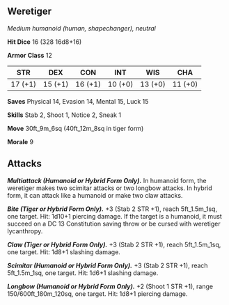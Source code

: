 ## Weretiger

*Medium humanoid (human, shapechanger), neutral*

**Hit Dice** 16 (328 16d8+16)

**Armor Class** 12

| STR     | DEX     | CON     | INT     | WIS     | CHA     |
|---------|---------|---------|---------|---------|---------|
| 17 (+1) | 15 (+1) | 16 (+1) | 10 (+0) | 13 (+0) | 11 (+0) |

**Saves** Physical 14, Evasion 14, Mental 15, Luck 15

**Skills** Stab 2, Shoot 1, Notice 2, Sneak 1

**Move** 30ft_9m_6sq (40ft_12m_8sq in tiger form)

**Morale** 9

## Attacks

***Multiattack (Humanoid or Hybrid Form Only).*** In humanoid form, the weretiger makes two scimitar attacks or two longbow attacks. In hybrid form, it can attack like a humanoid or make two claw attacks.

***Bite (Tiger or Hybrid Form Only).*** +3 (Stab 2 STR +1), reach 5ft_1.5m_1sq, one target. Hit: 1d10+1 piercing damage. If the target is a humanoid, it must succeed on a DC 13 Constitution saving throw or be cursed with weretiger lycanthropy.

***Claw (Tiger or Hybrid Form Only).*** +3 (Stab 2 STR +1), reach 5ft_1.5m_1sq, one target. Hit: 1d8+1 slashing damage.

***Scimitar (Humanoid or Hybrid Form Only).*** +3 (Stab 2 STR +1), reach 5ft_1.5m_1sq, one target. Hit: 1d6+1 slashing damage.

***Longbow (Humanoid or Hybrid Form Only).*** +2 (Shoot 1 STR +1), range 150/600ft_180m_120sq, one target. Hit: 1d8+1 piercing damage.

